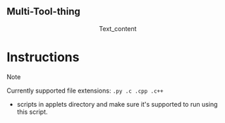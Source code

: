 ## Multi-Tool-thing

<p style="text-align:center;">Text_content</p>

# Instructions
> [!NOTE]
> Currently supported file extensions: `.py .c .cpp .c++`
* scripts in applets directory and make sure it's supported to run using this script.